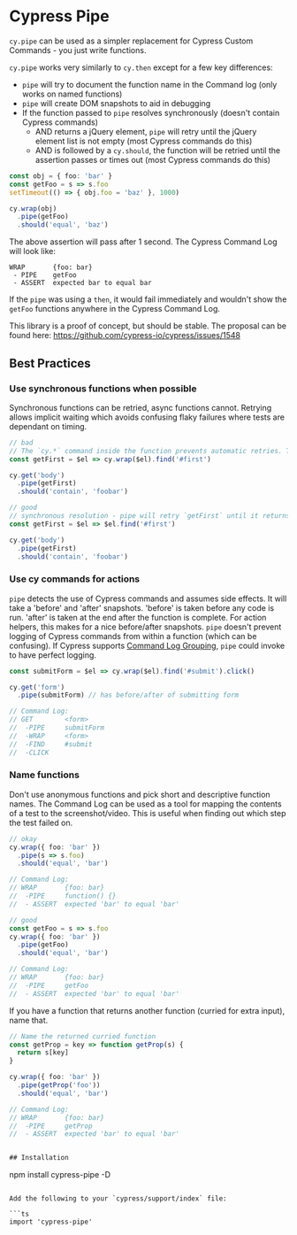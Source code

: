 # Cypress Pipe
`cy.pipe` can be used as a simpler replacement for Cypress Custom Commands - you just write functions.

`cy.pipe` works very similarly to `cy.then` except for a few key differences:
* `pipe` will try to document the function name in the Command log (only works on named functions)
* `pipe` will create DOM snapshots to aid in debugging
* If the function passed to `pipe` resolves synchronously (doesn't contain Cypress commands)
  - AND returns a jQuery element, `pipe` will retry until the jQuery element list is not empty (most Cypress commands do this)
  - AND is followed by a `cy.should`, the function will be retried until the assertion passes or times out (most Cypress commands do this)

```ts
const obj = { foo: 'bar' }
const getFoo = s => s.foo
setTimeout(() => { obj.foo = 'baz' }, 1000)

cy.wrap(obj)
  .pipe(getFoo)
  .should('equal', 'baz')
```

The above assertion will pass after 1 second. The Cypress Command Log will look like:

```
WRAP       {foo: bar}
 - PIPE    getFoo
 - ASSERT  expected bar to equal bar
```

If the `pipe` was using a `then`, it would fail immediately and wouldn't show the `getFoo` functions anywhere in the Cypress Command Log.

This library is a proof of concept, but should be stable. The proposal can be found here: https://github.com/cypress-io/cypress/issues/1548

## Best Practices

### Use synchronous functions when possible
Synchronous functions can be retried, async functions cannot. Retrying allows implicit waiting which avoids confusing flaky failures where tests are dependant on timing.

```ts
// bad
// The `cy.*` command inside the function prevents automatic retries. The following will actually fail if the text `'foobar'` isn't immediately available in the DOM
const getFirst = $el => cy.wrap($el).find('#first')

cy.get('body')
  .pipe(getFirst)
  .should('contain', 'foobar')

// good
// synchronous resolution - pipe will retry `getFirst` until it returns a non-empty jQuery element list and contains the text 'foobar'
const getFirst = $el => $el.find('#first')

cy.get('body')
  .pipe(getFirst)
  .should('contain', 'foobar')
```

### Use cy commands for actions
`pipe` detects the use of Cypress commands and assumes side effects. It will take a 'before' and 'after' snapshots. 'before' is taken before any code is run. 'after' is taken at the end after the function is complete. For action helpers, this makes for a nice before/after snapshots. `pipe` doesn't prevent logging of Cypress commands from within a function (which can be confusing). If Cypress supports [Command Log Grouping](https://github.com/cypress-io/cypress/issues/1260), `pipe` could invoke to have perfect logging.

```ts
const submitForm = $el => cy.wrap($el).find('#submit').click()

cy.get('form')
  .pipe(submitForm) // has before/after of submitting form

// Command Log:
// GET        <form>
//  -PIPE     submitForm
//  -WRAP     <form>
//  -FIND     #submit
//  -CLICK
```

### Name functions
Don't use anonymous functions and pick short and descriptive function names. The Command Log can be used as a tool for mapping the contents of a test to the screenshot/video. This is useful when finding out which step the test failed on.

```ts
// okay
cy.wrap({ foo: 'bar' })
  .pipe(s => s.foo)
  .should('equal', 'bar')

// Command Log:
// WRAP       {foo: bar}
//  -PIPE     function() {}
//  - ASSERT  expected 'bar' to equal 'bar'

// good
const getFoo = s => s.foo
cy.wrap({ foo: 'bar' })
  .pipe(getFoo)
  .should('equal', 'bar')

// Command Log:
// WRAP       {foo: bar}
//  -PIPE     getFoo
//  - ASSERT  expected 'bar' to equal 'bar'
```

If you have a function that returns another function (curried for extra input), name that.
```ts
// Name the returned curried function
const getProp = key => function getProp(s) {
  return s[key]
}

cy.wrap({ foo: 'bar' })
  .pipe(getProp('foo'))
  .should('equal', 'bar')

// Command Log:
// WRAP       {foo: bar}
//  -PIPE     getProp
//  - ASSERT  expected 'bar' to equal 'bar'


## Installation
```
npm install cypress-pipe -D
```

Add the following to your `cypress/support/index` file:

```ts
import 'cypress-pipe'
```

